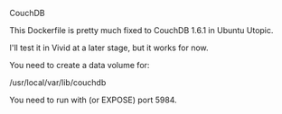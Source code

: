 CouchDB

This Dockerfile is pretty much fixed to CouchDB 1.6.1 in
Ubuntu Utopic.

I'll test it in Vivid at a later stage, but it works for now.

You need to create a data volume for:

/usr/local/var/lib/couchdb

You need to run with (or EXPOSE) port 5984.

